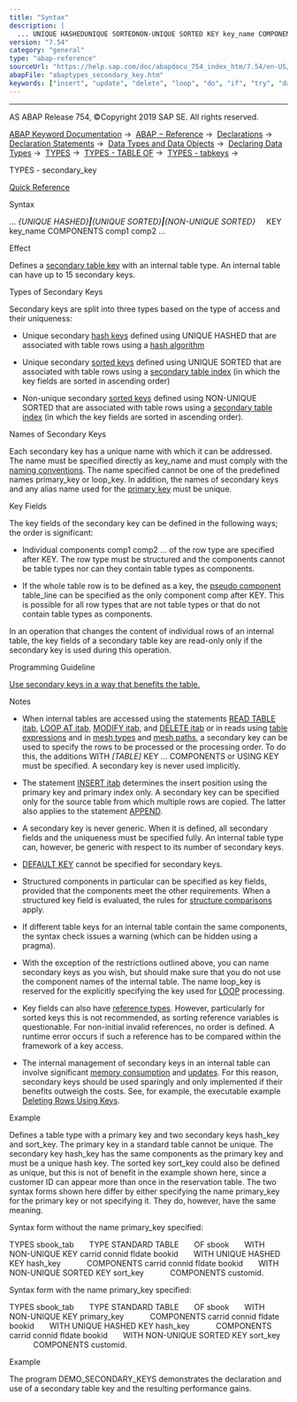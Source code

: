 ```yaml
---
title: "Syntax"
description: |
  ... UNIQUE HASHEDUNIQUE SORTEDNON-UNIQUE SORTED KEY key_name COMPONENTS comp1 comp2 ... Effect Defines a secondary table key(https://help.sap.com/doc/abapdocu_754_index_htm/7.54/en-US/abensecondary_table_key_glosry.htm 'Glossary Entry') with an internal table type. An inte
version: "7.54"
category: "general"
type: "abap-reference"
sourceUrl: "https://help.sap.com/doc/abapdocu_754_index_htm/7.54/en-US/abaptypes_secondary_key.htm"
abapFile: "abaptypes_secondary_key.htm"
keywords: ["insert", "update", "delete", "loop", "do", "if", "try", "data", "types", "internal-table", "abaptypes", "secondary", "key"]
---
```


* * *

AS ABAP Release 754, ©Copyright 2019 SAP SE. All rights reserved.

[ABAP Keyword Documentation](https://help.sap.com/doc/abapdocu_754_index_htm/7.54/en-US/abenabap.htm) →  [ABAP − Reference](https://help.sap.com/doc/abapdocu_754_index_htm/7.54/en-US/abenabap_reference.htm) →  [Declarations](https://help.sap.com/doc/abapdocu_754_index_htm/7.54/en-US/abendeclarations.htm) →  [Declaration Statements](https://help.sap.com/doc/abapdocu_754_index_htm/7.54/en-US/abenabap_declarations.htm) →  [Data Types and Data Objects](https://help.sap.com/doc/abapdocu_754_index_htm/7.54/en-US/abentypes_and_objects.htm) →  [Declaring Data Types](https://help.sap.com/doc/abapdocu_754_index_htm/7.54/en-US/abentypes_statements.htm) →  [TYPES](https://help.sap.com/doc/abapdocu_754_index_htm/7.54/en-US/abaptypes.htm) →  [TYPES - TABLE OF](https://help.sap.com/doc/abapdocu_754_index_htm/7.54/en-US/abaptypes_itab.htm) →  [TYPES - tabkeys](https://help.sap.com/doc/abapdocu_754_index_htm/7.54/en-US/abaptypes_keydef.htm) → 

TYPES - secondary\_key

[Quick Reference](https://help.sap.com/doc/abapdocu_754_index_htm/7.54/en-US/abaptypes_shortref.htm)

Syntax

... *{*UNIQUE HASHED*}**|**{*UNIQUE SORTED*}**|**{*NON-UNIQUE SORTED*}*
    KEY key\_name COMPONENTS comp1 comp2 ...

Effect

Defines a [secondary table key](https://help.sap.com/doc/abapdocu_754_index_htm/7.54/en-US/abensecondary_table_key_glosry.htm "Glossary Entry") with an internal table type. An internal table can have up to 15 secondary keys.

Types of Secondary Keys

Secondary keys are split into three types based on the type of access and their uniqueness:

-   Unique secondary [hash keys](https://help.sap.com/doc/abapdocu_754_index_htm/7.54/en-US/abenhash_key_glosry.htm "Glossary Entry") defined using UNIQUE HASHED that are associated with table rows using a [hash algorithm](https://help.sap.com/doc/abapdocu_754_index_htm/7.54/en-US/abenhash_algorithm_glosry.htm "Glossary Entry")
    
-   Unique secondary [sorted keys](https://help.sap.com/doc/abapdocu_754_index_htm/7.54/en-US/abensorted_key_glosry.htm "Glossary Entry") defined using UNIQUE SORTED that are associated with table rows using a [secondary table index](https://help.sap.com/doc/abapdocu_754_index_htm/7.54/en-US/abensecondary_table_index_glosry.htm "Glossary Entry") (in which the key fields are sorted in ascending order)
    
-   Non-unique secondary [sorted keys](https://help.sap.com/doc/abapdocu_754_index_htm/7.54/en-US/abensorted_key_glosry.htm "Glossary Entry") defined using NON-UNIQUE SORTED that are associated with table rows using a [secondary table index](https://help.sap.com/doc/abapdocu_754_index_htm/7.54/en-US/abensecondary_table_index_glosry.htm "Glossary Entry") (in which the key fields are sorted in ascending order).
    

Names of Secondary Keys

Each secondary key has a unique name with which it can be addressed. The name must be specified directly as key\_name and must comply with the [naming conventions](https://help.sap.com/doc/abapdocu_754_index_htm/7.54/en-US/abennaming_conventions.htm). The name specified cannot be one of the predefined names primary\_key or loop\_key. In addition, the names of secondary keys and any alias name used for the [primary key](https://help.sap.com/doc/abapdocu_754_index_htm/7.54/en-US/abaptypes_primary_key.htm) must be unique.

Key Fields

The key fields of the secondary key can be defined in the following ways; the order is significant:

-   Individual components comp1 comp2 ... of the row type are specified after KEY. The row type must be structured and the components cannot be table types nor can they contain table types as components.
    
-   If the whole table row is to be defined as a key, the [pseudo component](https://help.sap.com/doc/abapdocu_754_index_htm/7.54/en-US/abenpseudo_component_glosry.htm "Glossary Entry") table\_line can be specified as the only component comp after KEY. This is possible for all row types that are not table types or that do not contain table types as components.
    

In an operation that changes the content of individual rows of an internal table, the key fields of a secondary table key are read-only only if the secondary key is used during this operation.

Programming Guideline

[Use secondary keys in a way that benefits the table.](https://help.sap.com/doc/abapdocu_754_index_htm/7.54/en-US/abensecondary_key_guidl.htm "Guideline")

Notes

-   When internal tables are accessed using the statements [READ TABLE itab](https://help.sap.com/doc/abapdocu_754_index_htm/7.54/en-US/abapread_table.htm), [LOOP AT itab](https://help.sap.com/doc/abapdocu_754_index_htm/7.54/en-US/abaploop_at_itab.htm), [MODIFY itab](https://help.sap.com/doc/abapdocu_754_index_htm/7.54/en-US/abapmodify_itab.htm), and [DELETE itab](https://help.sap.com/doc/abapdocu_754_index_htm/7.54/en-US/abapdelete_itab.htm) or in reads using [table expressions](https://help.sap.com/doc/abapdocu_754_index_htm/7.54/en-US/abentable_expressions.htm) and in [mesh types](https://help.sap.com/doc/abapdocu_754_index_htm/7.54/en-US/abaptypes_mesh.htm) and [mesh paths](https://help.sap.com/doc/abapdocu_754_index_htm/7.54/en-US/abenmesh_pathes.htm), a secondary key can be used to specify the rows to be processed or the processing order. To do this, the additions WITH *\[*TABLE*\]* KEY ... COMPONENTS or USING KEY must be specified. A secondary key is never used implicitly.
    
-   The statement [INSERT itab](https://help.sap.com/doc/abapdocu_754_index_htm/7.54/en-US/abapinsert_itab.htm) determines the insert position using the primary key and primary index only. A secondary key can be specified only for the source table from which multiple rows are copied. The latter also applies to the statement [APPEND](https://help.sap.com/doc/abapdocu_754_index_htm/7.54/en-US/abapappend.htm).
    
-   A secondary key is never generic. When it is defined, all secondary fields and the uniqueness must be specified fully. An internal table type can, however, be generic with respect to its number of secondary keys.
    
-   [DEFAULT KEY](https://help.sap.com/doc/abapdocu_754_index_htm/7.54/en-US/abaptypes_primary_key.htm) cannot be specified for secondary keys.
    
-   Structured components in particular can be specified as key fields, provided that the components meet the other requirements. When a structured key field is evaluated, the rules for [structure comparisons](https://help.sap.com/doc/abapdocu_754_index_htm/7.54/en-US/abenlogexp_rules_operands_struc.htm) apply.
    
-   If different table keys for an internal table contain the same components, the syntax check issues a warning (which can be hidden using a pragma).
    
-   With the exception of the restrictions outlined above, you can name secondary keys as you wish, but should make sure that you do not use the component names of the internal table. The name loop\_key is reserved for the explicitly specifying the key used for [LOOP](https://help.sap.com/doc/abapdocu_754_index_htm/7.54/en-US/abaploop_at_itab.htm) processing.
    
-   Key fields can also have [reference types](https://help.sap.com/doc/abapdocu_754_index_htm/7.54/en-US/abenreference_type_glosry.htm "Glossary Entry"). However, particularly for sorted keys this is not recommended, as sorting reference variables is questionable. For non-initial invalid references, no order is defined. A runtime error occurs if such a reference has to be compared within the framework of a key access.
    
-   The internal management of secondary keys in an internal table can involve significant [memory consumption](https://help.sap.com/doc/abapdocu_754_index_htm/7.54/en-US/abenitab_key_memory.htm) and [updates](https://help.sap.com/doc/abapdocu_754_index_htm/7.54/en-US/abenitab_key_secondary_update.htm). For this reason, secondary keys should be used sparingly and only implemented if their benefits outweigh the costs. See, for example, the executable example [Deleting Rows Using Keys](https://help.sap.com/doc/abapdocu_754_index_htm/7.54/en-US/abendelete_itab_using_key_abexa.htm).
    

Example

Defines a table type with a primary key and two secondary keys hash\_key and sort\_key. The primary key in a standard table cannot be unique. The secondary key hash\_key has the same components as the primary key and must be a unique hash key. The sorted key sort\_key could also be defined as unique, but this is not of benefit in the example shown here, since a customer ID can appear more than once in the reservation table. The two syntax forms shown here differ by either specifying the name primary\_key for the primary key or not specifying it. They do, however, have the same meaning.

Syntax form without the name primary\_key specified:

TYPES sbook\_tab
      TYPE STANDARD TABLE
      OF sbook
      WITH NON-UNIQUE KEY carrid connid fldate bookid
      WITH UNIQUE HASHED KEY hash\_key
           COMPONENTS carrid connid fldate bookid
      WITH NON-UNIQUE SORTED KEY sort\_key
           COMPONENTS customid.

Syntax form with the name primary\_key specified:

TYPES sbook\_tab
      TYPE STANDARD TABLE
      OF sbook
      WITH NON-UNIQUE KEY primary\_key
           COMPONENTS carrid connid fldate bookid
      WITH UNIQUE HASHED KEY hash\_key
           COMPONENTS carrid connid fldate bookid
      WITH NON-UNIQUE SORTED KEY sort\_key
           COMPONENTS customid.

Example

The program DEMO\_SECONDARY\_KEYS demonstrates the declaration and use of a secondary table key and the resulting performance gains.